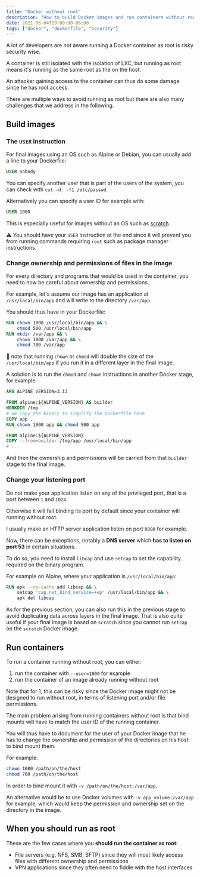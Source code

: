 ```yaml
---
title: "Docker without root"
description: "How to build Docker images and run containers without root"
date: 2021-06-04T19:00:00-06:00
tags: ["docker", "dockerfile", "security"]
---
```


A lot of developers are not aware running a Docker container as root is risky security wise.

A container is still isolated with the isolation of LXC, but running as root means it's running as the same root as the on the host.

An attacker gaining access to the container can thus do some damage since he has root access.

There are multiple ways to avoid running as root but there are also many challenges that we address in the following.

## Build images

### The `USER` instruction

For final images using an OS such as Alpine or Debian, you can usually add a line to your Dockerfile:

```Dockerfile
USER nobody
```

You can specify another user that is part of the users of the system, you can check with `cut -d: -f1 /etc/passwd`.

Alternatively you can specify a user ID for example with:

```Dockerfile
USER 1000
```

This is especially useful for images without an OS such as [scratch](https://hub.docker.com/_/scratch).

⚠️ You should have your `USER` instruction at the end since it will prevent you from running commands requiring `root` such as package manager instructions.

### Change ownership and permissions of files in the image

For every directory and programs that would be used in the container, you need to now be careful about ownership and permissions.

For example, let's assume our image has an application at `/usr/local/bin/app` and will write to the directory `/var/app`.

You should thus have in your Dockerfile:

```Dockerfile
RUN chown 1000 /usr/local/bin/app && \
    chmod 500 /usr/local/bin/app
RUN mkdir /var/app && \
    chown 1000 /var/app && \
    chmod 700 /var/app
```

💁 note that running `chown` or `chmod` will double the size of the `/usr/local/bin/app` if you run it in a different layer in the final image.

A solution is to run the `chmod` and `chown` instructions in another Docker stage, for example:

```Dockerfile
ARG ALPINE_VERSION=3.13

FROM alpine:${ALPINE_VERSION} AS builder
WORKDIR /tmp
# we copy the binary to simplify the Dockerfile here
COPY app .
RUN chown 1000 app && chmod 500 app

FROM alpine:${ALPINE_VERSION}
COPY --from=builder /tmp/app /usr/local/bin/app
# ...
```

And then the ownership and permissions will be carried from that `builder` stage to the final image.

### Change your listening port

Do not make your application listen on any of the privileged port, that is a port between `1` and `1024`.

Otherwise it will fail binding its port by default since your container will running without root.

I usually make an HTTP server application listen on port `8080` for example.

Now, there can be exceptions, notably a **DNS server** which **has to listen on port 53** in certain situations.

To do so, you need to install `libcap` and use `setcap` to set the capability required on the binary program.

For example on Alpine, where your application is `/usr/local/bin/app`:

```Dockerfile
RUN apk --no-cache add libcap && \
    setcap 'cap_net_bind_service=+ep' /usr/local/bin/app && \
    apk del libcap
```

As for the previous section, you can also run this in the previous stage to avoid duplicating data across layers in the final image.
That is also quite useful if your final image is based on `scratch` since you cannot run `setcap` on the `scratch` Docker image.

## Run containers

To run a container running without root, you can either:

1. run the container with `--user=1000` for example
2. run the container of an image already running without root

Note that for 1, this can be risky since the Docker image might not be designed to run without root, in terms of listening port and/or file permissions.

The main problem arising from running containers without root is that bind mounts will have to match the user ID of the running container.

You will thus have to document for the user of your Docker image that he has to change the ownership and permission of the directories on his host to bind mount them.

For example:

```sh
chown 1000 /path/on/the/host
chmod 700 /path/on/the/host
```

In order to bind mount it with `-v /path/on/the/host:/var/app`.

An alternative would be to use Docker volumes with `-v app_volume:/var/app` for example, which would keep the permission and ownership set on the directory in the image.

## When you should run as root

These are the few cases where you **should run the container as root**:

- File servers (e.g. NFS, SMB, SFTP) since they will most likely access files with different ownership and permissions
- VPN applications since they often need to fiddle with the host interfaces
